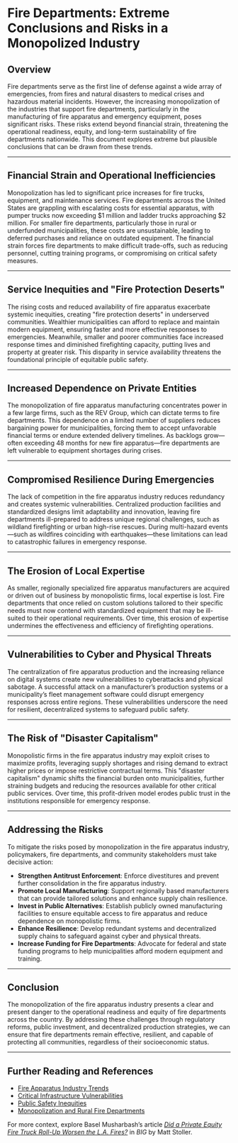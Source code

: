 # Fire Departments: Extreme Conclusions and Risks in a Monopolized Industry

## Overview

Fire departments serve as the first line of defense against a wide array of emergencies, from fires and natural disasters to medical crises and hazardous material incidents. However, the increasing monopolization of the industries that support fire departments, particularly in the manufacturing of fire apparatus and emergency equipment, poses significant risks. These risks extend beyond financial strain, threatening the operational readiness, equity, and long-term sustainability of fire departments nationwide. This document explores extreme but plausible conclusions that can be drawn from these trends.

***

## Financial Strain and Operational Inefficiencies

Monopolization has led to significant price increases for fire trucks, equipment, and maintenance services. Fire departments across the United States are grappling with escalating costs for essential apparatus, with pumper trucks now exceeding $1 million and ladder trucks approaching $2 million. For smaller fire departments, particularly those in rural or underfunded municipalities, these costs are unsustainable, leading to deferred purchases and reliance on outdated equipment. The financial strain forces fire departments to make difficult trade-offs, such as reducing personnel, cutting training programs, or compromising on critical safety measures.

***

## Service Inequities and "Fire Protection Deserts"

The rising costs and reduced availability of fire apparatus exacerbate systemic inequities, creating "fire protection deserts" in underserved communities. Wealthier municipalities can afford to replace and maintain modern equipment, ensuring faster and more effective responses to emergencies. Meanwhile, smaller and poorer communities face increased response times and diminished firefighting capacity, putting lives and property at greater risk. This disparity in service availability threatens the foundational principle of equitable public safety.

***

## Increased Dependence on Private Entities

The monopolization of fire apparatus manufacturing concentrates power in a few large firms, such as the REV Group, which can dictate terms to fire departments. This dependence on a limited number of suppliers reduces bargaining power for municipalities, forcing them to accept unfavorable financial terms or endure extended delivery timelines. As backlogs grow—often exceeding 48 months for new fire apparatus—fire departments are left vulnerable to equipment shortages during crises.

***

## Compromised Resilience During Emergencies

The lack of competition in the fire apparatus industry reduces redundancy and creates systemic vulnerabilities. Centralized production facilities and standardized designs limit adaptability and innovation, leaving fire departments ill-prepared to address unique regional challenges, such as wildland firefighting or urban high-rise rescues. During multi-hazard events—such as wildfires coinciding with earthquakes—these limitations can lead to catastrophic failures in emergency response.

***

## The Erosion of Local Expertise

As smaller, regionally specialized fire apparatus manufacturers are acquired or driven out of business by monopolistic firms, local expertise is lost. Fire departments that once relied on custom solutions tailored to their specific needs must now contend with standardized equipment that may be ill-suited to their operational requirements. Over time, this erosion of expertise undermines the effectiveness and efficiency of firefighting operations.

***

## Vulnerabilities to Cyber and Physical Threats

The centralization of fire apparatus production and the increasing reliance on digital systems create new vulnerabilities to cyberattacks and physical sabotage. A successful attack on a manufacturer’s production systems or a municipality’s fleet management software could disrupt emergency responses across entire regions. These vulnerabilities underscore the need for resilient, decentralized systems to safeguard public safety.

***

## The Risk of "Disaster Capitalism"

Monopolistic firms in the fire apparatus industry may exploit crises to maximize profits, leveraging supply shortages and rising demand to extract higher prices or impose restrictive contractual terms. This "disaster capitalism" dynamic shifts the financial burden onto municipalities, further straining budgets and reducing the resources available for other critical public services. Over time, this profit-driven model erodes public trust in the institutions responsible for emergency response.

***

## Addressing the Risks

To mitigate the risks posed by monopolization in the fire apparatus industry, policymakers, fire departments, and community stakeholders must take decisive action:

* **Strengthen Antitrust Enforcement**: Enforce divestitures and prevent further consolidation in the fire apparatus industry.
* **Promote Local Manufacturing**: Support regionally based manufacturers that can provide tailored solutions and enhance supply chain resilience.
* **Invest in Public Alternatives**: Establish publicly owned manufacturing facilities to ensure equitable access to fire apparatus and reduce dependence on monopolistic firms.
* **Enhance Resilience**: Develop redundant systems and decentralized supply chains to safeguard against cyber and physical threats.
* **Increase Funding for Fire Departments**: Advocate for federal and state funding programs to help municipalities afford modern equipment and training.

***

## Conclusion

The monopolization of the fire apparatus industry presents a clear and present danger to the operational readiness and equity of fire departments across the country. By addressing these challenges through regulatory reforms, public investment, and decentralized production strategies, we can ensure that fire departments remain effective, resilient, and capable of protecting all communities, regardless of their socioeconomic status.

***

## Further Reading and References

* [Fire Apparatus Industry Trends](FIRE_APPARATUS.md)
* [Critical Infrastructure Vulnerabilities](CRITICAL_INFRASTRUCTURE.md)
* [Public Safety Inequities](PUBLIC_SAFETY.md)
* [Monopolization and Rural Fire Departments](RURAL_COMMUNITIES.md)

For more context, explore Basel Musharbash’s article [_Did a Private Equity Fire Truck Roll-Up Worsen the L.A. Fires?_](https://www.thebignewsletter.com/p/did-a-private-equity-fire-truck-roll?utm_source=post-email-title\&publication_id=11524\&post_id=155466046\&utm_campaign=email-post-title\&isFreemail=true\&r=4a32tl\&triedRedirect=true\&utm_medium=email) in _BIG_ by Matt Stoller.
